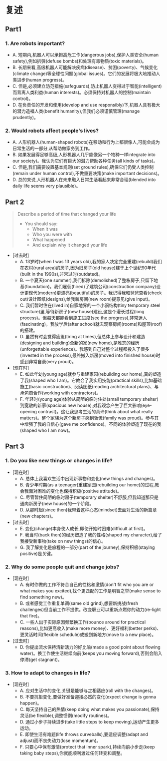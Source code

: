 # 复述
## Part1
### 1. Are robots important?
- A. 短期内,机器人可以承担高危工作(dangerous jobs),保护人类安全(human safety),例如拆弹(defuse bombs)和处理有毒物质(toxic materials)。
- B. 长期来看,高级机器人可能解决疾病(disease)、贫困(poverty)、气候变化(climate change)等全球性问题(global issues)。它们的发展将极大地推动人类进步(human progress)。
- C. 但是,必须建立防范措施(safeguards),防止机器人变得过于智能(intelligent)而背离人类利益(human interests)。必须保持对机器人的控制(maintain control)。
- D. 在负责任的开发和使用(develop and use responsibly)下,机器人具有极大的潜力造福人类(benefit humanity),但我们必须谨慎管理(manage prudently)。
### 2. Would robots affect people's lives?
- A. 人形机器人(human-shaped robots)在移动和行为上都很像人,可能会成为日常生活的一部分,从帮助做家务到工作。
- B. 如果发展得足够高级,人形机器人几乎能像另一个物种一样integrate into our society)。我认为它们有巨大的潜力帮助各种任务(all kinds of tasks)。
- C. 但是,我们需要设置基本规则(set ground rules),确保它们仍受人类控制(remain under human control),不做重要决策(make important decisions)。
- D. 总的来说,人形机器人在未来融入日常生活看起来非常合理(blended into daily life seems very plausible)。
## Part 2

> Describe a period of time that changed your life
> - You should say:
>   - When it was
>   - Who you were with
>   - What happened
>   - And explain why it changed your life

- [过去时]
    - A. 13岁时(when I was 13 years old),我的家人决定完全重建(rebuild)我们在农村(rural area)的房子,因为旧房子(old house)建于上个世纪90年代(built in the 1990s),非常过时(outdated)。
    - B. 一个夏天(one summer),我们拆除(demolished)了整栋房子,只留下地基(foundation)。我们雇佣(hired)了建筑公司(construction company)设计更现代(modern)更漂亮(beautiful)的房子。我记得我和爸爸查看(check out)设计图纸(designs),给我新房间(new room)提意见(give input)。
    - C. 我们暂时住在(lived in)自家地界的一个小钢结构(tiny temporary steel structure)里,等待新房子(new house)建设,这是个漫长过程(long process)。但每天都能看到施工进度(see the progress),非常迷人(fascinating)。我放学后(after school)就去观察房间(rooms)和屋顶(roof)的搭建。 
    - D. 虽然有时会觉得疲惫(tiring at times),但总体上参与设计和建造(designing and building)全新的家(new home),是难忘的经历(unforgettable experience)。我感到自己对整个过程都投入了很多(invested in the process),最终搬入新房(moved into finished house)时感到非常自豪(very proud)。
- [现在时]
    - E. 如此年幼(young age)就参与重建家园(rebuilding our home),真的塑造了我(shaped who I am)。它教会了我实用技能(practical skills),比如基础施工(basic construction)、阅读图纸(reading architectural plans)、与承包商合作(working with contractors)。
    - F. 年轻时(young age)体验从简陋的临时住处(small temporary shelter)到宽敞的新家(spacious new house),对我观念产生了巨大影响(eye-opening contrast)。这让我思考生活的真谛(think about what really matters)。整个家族为这个新房子感到骄傲(family was proud)。参与其中增强了我的自信心(gave me confidence)。不同的体验塑造了现在的我(shaped who I am now)。
## Part 3
### 1. Do you like new things or changes in life? 
- [现在时]
    - A. 总体上我喜欢生活中出现新事物和变化(new things and changes)。
    - B. 青少年时期(as a teenager)重建家园(rebuilding our home)的过程,教会我面对困难的变化也保持积极(positive attitude)。
    - C. 尽管暂住简陋的临时房子(temporary shelter)不舒服,但我知道那只是通向新房子(new house)的一个阶段。
    - D. 从那时起(since then)我带着这种心态(mindset)去面对生活的新篇章(new chapters)。
- [过去时]
    - E. 变化(change)本身使人成长,即使开始时困难(difficult at first)。 
    - F. 我当时(back then)的经历塑造了我的性格(shaped my character),给了我接受新事物(take on new things)的信心。
    - G. 我了解变化是旅程的一部分(part of the journey),保持积极(staying positive)是关键。
### 2. Why do some people quit and change jobs? 
- [现在时]
  - A. 有时你做的工作不符合自己的性格和激情(don't fit who you are or what makes you excited),找个更匹配的工作是明智之举(make sense to find something new)。
  - B. 或者感觉工作重复单调(same old grind),想要新挑战(fresh challenges)但当前工作不提供。改变职业可以重新点燃你的动力(re-light that fire)。
  - C. 一些人出于实际原因频繁换工作(bounce around for practical reasons),比如更高收入(make more money)、更好福利(better perks)、更灵活时间(flexible schedule)或搬到新地方(move to a new place)。
- [过去时]
  - D. 你提出流水保持清新活力的好比喻(made a good point about flowing water)。换工作使生活继续向前(keeps you moving forward),否则会陷入停滞(get stagnant)。
### 3. How to adapt to changes in life?
- [现在时]
  - A. 应对生活中的变化,关键是能够与之相适应(roll with the changes)。
  - B. 不要抗拒变化,要做好准备迎接必然的变化(expect change is gonna happen)。
  - C. 每天坚持自己的热情(keep doing what makes you passionate),保持灵活(be flexible),调整惯例(modify routines)。
  - D. 通过小步子持续进步(take little steps to keep moving),运动产生更多运动。
  - E. 即使生活有难题(life throws curveballs),要适应调整(adapt and adjust)而不丧失动力(lose momentum)。
  - F. 只要心中保有激情(protect that inner spark),持续向前小步走(keep taking baby steps),你就能顺利渡过任何转变和调整。